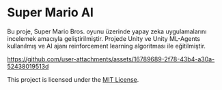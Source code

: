 # Super Mario AI

Bu proje, Super Mario Bros. oyunu üzerinde yapay zeka uygulamalarını incelemek amacıyla geliştirilmiştir. Projede Unity ve Unity ML-Agents kullanılmış ve AI ajanı reinforcement learning algoritması ile eğitilmiştir.

https://github.com/user-attachments/assets/16789689-2f78-43b4-a30a-52438019513d

This project is licensed under the [MIT License](LICENSE).
